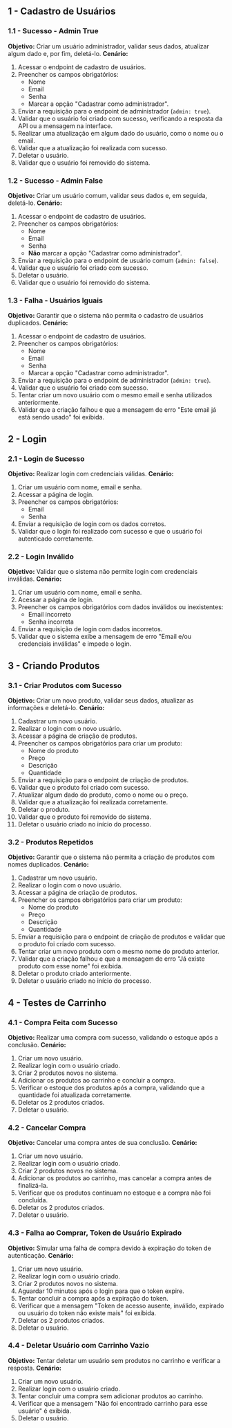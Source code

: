 ## 1 - Cadastro de Usuários

### 1.1 - Sucesso - Admin True
**Objetivo:** Criar um usuário administrador, validar seus dados, atualizar algum dado e, por fim, deletá-lo.
**Cenário:**
1. Acessar o endpoint de cadastro de usuários.
2. Preencher os campos obrigatórios:
   - Nome
   - Email
   - Senha
   - Marcar a opção "Cadastrar como administrador".
3. Enviar a requisição para o endpoint de administrador (`admin: true`).
4. Validar que o usuário foi criado com sucesso, verificando a resposta da API ou a mensagem na interface.
5. Realizar uma atualização em algum dado do usuário, como o nome ou o email.
6. Validar que a atualização foi realizada com sucesso.
7. Deletar o usuário.
8. Validar que o usuário foi removido do sistema.

### 1.2 - Sucesso - Admin False
**Objetivo:** Criar um usuário comum, validar seus dados e, em seguida, deletá-lo.
**Cenário:**
1. Acessar o endpoint de cadastro de usuários.
2. Preencher os campos obrigatórios:
   - Nome
   - Email
   - Senha
   - **Não** marcar a opção "Cadastrar como administrador".
3. Enviar a requisição para o endpoint de usuário comum (`admin: false`).
4. Validar que o usuário foi criado com sucesso.
5. Deletar o usuário.
6. Validar que o usuário foi removido do sistema.
   
### 1.3 - Falha - Usuários Iguais
**Objetivo:** Garantir que o sistema não permita o cadastro de usuários duplicados.
**Cenário:**
1. Acessar o endpoint de cadastro de usuários.
2. Preencher os campos obrigatórios:
   - Nome
   - Email
   - Senha
   - Marcar a opção "Cadastrar como administrador".
3. Enviar a requisição para o endpoint de administrador (`admin: true`).
4. Validar que o usuário foi criado com sucesso.
5. Tentar criar um novo usuário com o mesmo email e senha utilizados anteriormente.
6. Validar que a criação falhou e que a mensagem de erro "Este email já está sendo usado" foi exibida.

## 2 - Login

### 2.1 - Login de Sucesso
**Objetivo:** Realizar login com credenciais válidas.
**Cenário:**
1. Criar um usuário com nome, email e senha.
2. Acessar a página de login.
3. Preencher os campos obrigatórios:
   - Email
   - Senha
4. Enviar a requisição de login com os dados corretos.
5. Validar que o login foi realizado com sucesso e que o usuário foi autenticado corretamente.

### 2.2 - Login Inválido
**Objetivo:** Validar que o sistema não permite login com credenciais inválidas.
**Cenário:**
1. Criar um usuário com nome, email e senha.
2. Acessar a página de login.
3. Preencher os campos obrigatórios com dados inválidos ou inexistentes:
   - Email incorreto
   - Senha incorreta
4. Enviar a requisição de login com dados incorretos.
5. Validar que o sistema exibe a mensagem de erro "Email e/ou credenciais inválidas" e impede o login.

## 3 - Criando Produtos

### 3.1 - Criar Produtos com Sucesso
**Objetivo:** Criar um novo produto, validar seus dados, atualizar as informações e deletá-lo.
**Cenário:**
1. Cadastrar um novo usuário.
2. Realizar o login com o novo usuário.
3. Acessar a página de criação de produtos.
4. Preencher os campos obrigatórios para criar um produto:
   - Nome do produto
   - Preço
   - Descrição
   - Quantidade
5. Enviar a requisição para o endpoint de criação de produtos.
6. Validar que o produto foi criado com sucesso.
7. Atualizar algum dado do produto, como o nome ou o preço.
8. Validar que a atualização foi realizada corretamente.
9. Deletar o produto.
10. Validar que o produto foi removido do sistema.
11. Deletar o usuário criado no início do processo.

### 3.2 - Produtos Repetidos
**Objetivo:** Garantir que o sistema não permita a criação de produtos com nomes duplicados.
**Cenário:**
1. Cadastrar um novo usuário.
2. Realizar o login com o novo usuário.
3. Acessar a página de criação de produtos.
4. Preencher os campos obrigatórios para criar um produto:
   - Nome do produto
   - Preço
   - Descrição
   - Quantidade
5. Enviar a requisição para o endpoint de criação de produtos e validar que o produto foi criado com sucesso.
6. Tentar criar um novo produto com o mesmo nome do produto anterior.
7. Validar que a criação falhou e que a mensagem de erro "Já existe produto com esse nome" foi exibida.
8. Deletar o produto criado anteriormente.
9. Deletar o usuário criado no início do processo.

## 4 - Testes de Carrinho

### 4.1 - Compra Feita com Sucesso
**Objetivo:** Realizar uma compra com sucesso, validando o estoque após a conclusão.
**Cenário:**
1. Criar um novo usuário.
2. Realizar login com o usuário criado.
3. Criar 2 produtos novos no sistema.
4. Adicionar os produtos ao carrinho e concluir a compra.
5. Verificar o estoque dos produtos após a compra, validando que a quantidade foi atualizada corretamente.
6. Deletar os 2 produtos criados.
7. Deletar o usuário.

### 4.2 - Cancelar Compra
**Objetivo:** Cancelar uma compra antes de sua conclusão.
**Cenário:**
1. Criar um novo usuário.
2. Realizar login com o usuário criado.
3. Criar 2 produtos novos no sistema.
4. Adicionar os produtos ao carrinho, mas cancelar a compra antes de finalizá-la.
5. Verificar que os produtos continuam no estoque e a compra não foi concluída.
6. Deletar os 2 produtos criados.
7. Deletar o usuário.

### 4.3 - Falha ao Comprar, Token de Usuário Expirado
**Objetivo:** Simular uma falha de compra devido à expiração do token de autenticação.
**Cenário:**
1. Criar um novo usuário.
2. Realizar login com o usuário criado.
3. Criar 2 produtos novos no sistema.
4. Aguardar 10 minutos após o login para que o token expire.
5. Tentar concluir a compra após a expiração do token.
6. Verificar que a mensagem "Token de acesso ausente, inválido, expirado ou usuário do token não existe mais" foi exibida.
7. Deletar os 2 produtos criados.
8. Deletar o usuário.

### 4.4 - Deletar Usuário com Carrinho Vazio
**Objetivo:** Tentar deletar um usuário sem produtos no carrinho e verificar a resposta.
**Cenário:**
1. Criar um novo usuário.
2. Realizar login com o usuário criado.
3. Tentar concluir uma compra sem adicionar produtos ao carrinho.
4. Verificar que a mensagem "Não foi encontrado carrinho para esse usuário" é exibida.
5. Deletar o usuário.
